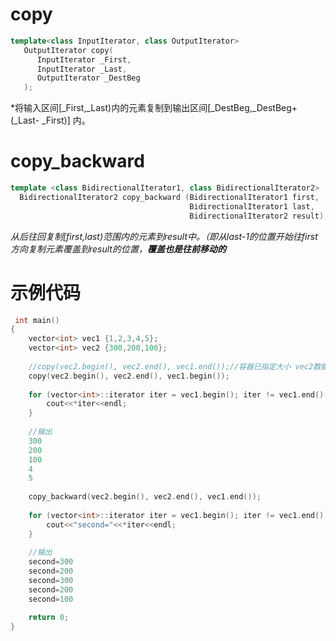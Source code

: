 # copy
```cpp
template<class InputIterator, class OutputIterator>
   OutputIterator copy(
      InputIterator _First, 
      InputIterator _Last, 
      OutputIterator _DestBeg
   );
```
*将输入区间[_First,_Last)内的元素复制到输出区间[_DestBeg,_DestBeg+(_Last- _First)] 内。


# copy_backward
```cpp
template <class BidirectionalIterator1, class BidirectionalIterator2>
  BidirectionalIterator2 copy_backward (BidirectionalIterator1 first,
                                        BidirectionalIterator1 last,
                                        BidirectionalIterator2 result);
```
*从后往回复制[first,last)范围内的元素到result中。（即从last-1的位置开始往first方向复制元素覆盖到result的位置，**覆盖也是往前移动的***

# 示例代码
```cpp
 int main()
{
    vector<int> vec1 {1,2,3,4,5};
    vector<int> vec2 {300,200,100};
    
    //copy(vec2.begin(), vec2.end(), vec1.end());//容器已指定大小 vec2数据不会复制进vec1里
    copy(vec2.begin(), vec2.end(), vec1.begin());
    
    for (vector<int>::iterator iter = vec1.begin(); iter != vec1.end(); iter++) {
        cout<<*iter<<endl;
    }
    
    //输出
    300
    200
    100
    4
    5
    
    copy_backward(vec2.begin(), vec2.end(), vec1.end());
    
    for (vector<int>::iterator iter = vec1.begin(); iter != vec1.end(); iter++) {
        cout<<"second="<<*iter<<endl;
    }
    
    //输出
    second=300
    second=200
    second=300
    second=200
    second=100

    return 0;
}

